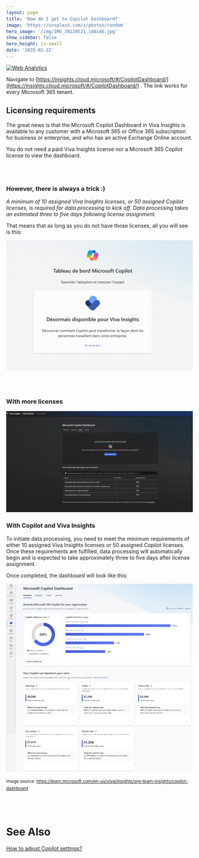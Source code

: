 ```yaml
---
layout: page
title: 'How do I get to Copilot Dashboard?'
image: 'https://unsplash.com/s/photos/random'
hero_image: '/img/IMG_20220521_140146.jpg'
show_sidebar: false
hero_height: is-small
date: '2025-02-22'
---
```


<!-- Default Statcounter code for Copilot-all
https://powershellscripts.github.io/articles/en/copilot/controlsystem/
-->
<script type="text/javascript">
var sc_project=13093998; 
var sc_invisible=0; 
var sc_security="3e9d4e7b"; 
var sc_client_storage="disabled"; 
</script>
<script type="text/javascript"
src="https://www.statcounter.com/counter/counter.js"
async></script>
<noscript><div class="statcounter"><a title="Web Analytics"
href="https://statcounter.com/" target="_blank"><img
class="statcounter"
src="https://c.statcounter.com/13093998/0/3e9d4e7b/1/"
alt="Web Analytics"
referrerPolicy="no-referrer-when-downgrade"></a></div></noscript>
<!-- End of Statcounter Code -->


Navigate to [https://insights.cloud.microsoft/#/CopilotDashboard/](https://insights.cloud.microsoft/#/CopilotDashboard/) . The link works for every Microsoft 365 tenant.


## Licensing requirements

The great news is that the Microsoft Copilot Dashboard in Viva Insights is available to any customer with a Microsoft 365 or Office 365 subscription for business or enterprise, and who has an active Exchange Online account. 

You do not need a paid Viva Insights license nor a Microsoft 365 Copilot license to view the dashboard. 


<br/><br/>

### However, there is always a trick :) 

<i>A minimum of 10 assigned Viva Insights licenses, or 50 assigned Copilot licenses, is required for data processing to kick off. Data processing takes an estimated three to five days following license assignment.</i>

That means that as long as you do not have those licenses, all you will see is this:



<img src="/articles/img/copilot12.png" width="700">


<br/><br/>

### With more licenses


<img src="/articles/img/copilot22.png" width="700">


### With Copilot and Viva Insights 

To initiate data processing, you need to meet the minimum requirements of either 10 assigned Viva Insights licenses or 50 assigned Copilot licenses. Once these requirements are fulfilled, data processing will automatically begin and is expected to take approximately three to five days after license assignment.

Once completed, the dashboard will look like this:

<img src="/articles/img/copilot14.png" width="700">

<sup>Image source: https://learn.microsoft.com/en-us/viva/insights/org-team-insights/copilot-dashboard </sup>

<br/><br/>




# See Also

[How to adjust Copilot settings?](https://powershellscripts.github.io/articles/en/copilot/adjustcopilotsettings/)
